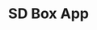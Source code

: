 ---
layout: default
modal-id: 4
title: 'SD Box App'
img: app_sdbox.png
alt: sdbox-alt
images: ['sdbox_1.jpeg', 'sdbox_2.jpeg', 'sdbox_3.jpeg', 'sdbox_4.jpeg', 'sdbox_5.jpeg']
description: SD Box는 SDmall 상품의 입고, 출고, 재고조사, 라벨 출력 등 물류시스템을 편리하게 처리해주는 SDmall 물류직원 전용 앱입니다.<br>혼자 프론트를 담당하였고, android에서 내부 앱으로 출시하였고, 업데이트 및 유지보수를 하고 있습니다.
skills: [ 'Angular', 'TypeScript', 'Ionic', 'Capacitor', 'PWA' ]
---